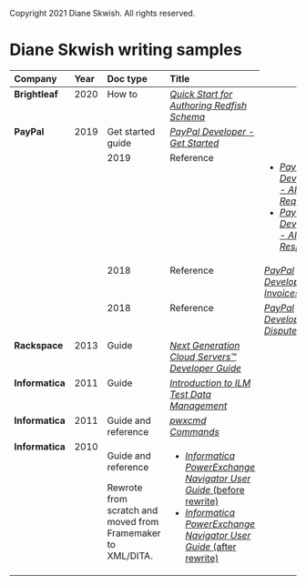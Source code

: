 Copyright 2021 Diane Skwish. All rights reserved.

# Diane Skwish writing samples

<table>
   <thead>
      <tr>
         <th align="left" valign="top">Company</th>
         <th align="left" valign="top">Year</th>
         <th align="left" valign="top">Doc type</th>
         <th align="left" valign="top">Title</th>
      </tr>
   </thead>
   <tbody>
      <tr>
         <td align="left" valign="top"><b>Brightleaf</b></td>
         <td align="left" valign="top">2020</td>
         <td align="left" valign="top">How to</td>
         <td align="left" valign="top"><a href="https://www.dmtf.org/sites/default/files/standards/documents/DSP2055_1.0.0.pdf" title="https://www.dmtf.org/sites/default/files/standards/documents/DSP2055_1.0.0.pdf"><i>Quick Start for Authoring Redfish Schema</i></a></td>
      </tr>
      <tr>
         <td align="left" valign="top" rowspan="4"><b>PayPal</b></td>
         <td align="left" valign="top">2019</td>
         <td align="left" valign="top">Get started guide</td>
         <td align="left" valign="top"><a href="https://web.archive.org/web/20190502194619if_/https:/developer.paypal.com/docs/api/overview/" title="https://web.archive.org/web/20190502194619if_/https:/developer.paypal.com/docs/api/overview/"><i>PayPal Developer - Get Started</i></a>
         </td>
      </tr>
      <tr>
        <td/>
         <td align="left" valign="top">2019</td>
         <td align="left" valign="top">Reference</td>
         <td align="left" valign="top">
            <ul>
               <li><a href="https://web.archive.org/web/20190607211049/https:/developer.paypal.com/docs/api/reference/api-requests/" title="https://web.archive.org/web/20190607211049/https:/developer.paypal.com/docs/api/reference/api-requests/"><i>PayPal Developer - API Requests</i></a></li>
               <li><a href="https://web.archive.org/web/20200722200441/https:/developer.paypal.com/docs/api/reference/api-responses/" title="https://web.archive.org/web/20200722200441/https:/developer.paypal.com/docs/api/reference/api-responses/"><i>PayPal Developer - API Responses</i></a></li>
         </td>
      </tr>
      <tr>
        <td/>
         <td align="left" valign="top">2018</td>
         <td align="left" valign="top">Reference</td>
         <td align="left" valign="top"><a href="https://web.archive.org/web/20200722194350/https:/developer.paypal.com/docs/api/invoicing/v2/" title="https://web.archive.org/web/20200722194350/https:/developer.paypal.com/docs/api/invoicing/v2/"><i>PayPal Developer - Invoices API</i></a></td>
      </tr>
      <tr>
        <td/>
         <td align="left" valign="top">2018</td>
         <td align="left" valign="top">Reference</td>
         <td align="left" valign="top"><a href="https://web.archive.org/web/20200722200517/https:/developer.paypal.com/docs/api/customer-disputes/v1/" title="https://web.archive.org/web/20200722200517/https:/developer.paypal.com/docs/api/customer-disputes/v1/"><i>PayPal Developer - Disputes API</i></a></td>
      </tr>
      <tr>
         <td align="left" valign="top"><b>Rackspace</b></td>
         <td align="left" valign="top">2013</td>
         <td align="left" valign="top">Guide</td>
         <td align="left" valign="top"><a href="https://web.archive.org/web/20130513223532/http://docs.rackspace.com/servers/api/v2/cs-devguide/content/index.html" title="https://web.archive.org/web/20130513223532/http://docs.rackspace.com/servers/api/v2/cs-devguide/content/index.html"><i>Next Generation Cloud Servers™ Developer Guide</i></a></td>
      </tr>
      <tr>
         <td align="left" valign="top"><b>Informatica</b></td>
         <td align="left" valign="top">2011</td>
         <td align="left" valign="top">Guide</td>
         <td align="left" valign="top"><a href="https://github.com/drfleming0227/portfolio/blob/main/tech-writing/IntroductionToILMTestDataManagement.pdf" title="https://github.com/drfleming0227/portfolio/blob/main/tech-writing/IntroductionToILMTestDataManagement.pdf"><i>Introduction to ILM Test Data Management</i></a></td>
      </tr>
      <tr>
         <td align="left" valign="top"><b>Informatica</b></td>
         <td align="left" valign="top">2011</td>
         <td align="left" valign="top">Guide and reference</td>
         <td align="left" valign="top"><a href="https://github.com/drfleming0227/portfolio/blob/main/tech-writing/pwxcmdCommands.pdf" title="https://github.com/drfleming0227/portfolio/blob/main/tech-writing/pwxcmdCommands.pdf"><i>pwxcmd Commands</i></a></td>
      </tr>
      <tr>
         <td align="left" valign="top"><b>Informatica</b></td>
         <td align="left" valign="top">2010</td>
         <td align="left" valign="top">
            <p>Guide and reference</p>
            <p>Rewrote from scratch and moved from Framemaker to XML/DITA.</p>
         </td>
         <td align="left" valign="top">
            <ul>
               <li><a href="https://github.com/drfleming0227/portfolio/blob/main/tech-writing/book_rewrite/PWXNavigatorUserGuide(before_rewrite).pdf" title="https://github.com/drfleming0227/portfolio/blob/main/tech-writing/book_rewrite/PWXNavigatorUserGuide(before_rewrite).pdf"><i>Informatica PowerExchange Navigator User Guide</i> (before rewrite)</a></li>
               <li><a href="https://github.com/drfleming0227/portfolio/blob/main/tech-writing/book_rewrite/PWXNavigatorUserGuide(after_rewrite).pdf" title="https://github.com/drfleming0227/portfolio/blob/main/tech-writing/book_rewrite/PWXNavigatorUserGuide(after_rewrite).pdf"><i>Informatica PowerExchange Navigator User Guide</i> (after rewrite)</a></li>
            </ul>
         </td>
      </tr>
   </tbody>
</table>
